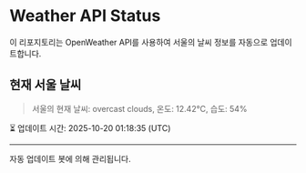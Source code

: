 
# Weather API Status

이 리포지토리는 OpenWeather API를 사용하여 서울의 날씨 정보를 자동으로 업데이트합니다.

## 현재 서울 날씨
> 서울의 현재 날씨: overcast clouds, 온도: 12.42°C, 습도: 54%

⏳ 업데이트 시간: 2025-10-20 01:18:35 (UTC)

---
자동 업데이트 봇에 의해 관리됩니다.
